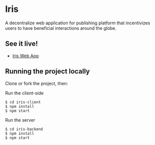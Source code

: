 # Iris 
A decentralize web application for publishing platform that incentivizes users to have beneficial interactions around the globe.

## See it live!
- [Iris Web App](https://iris-f137c.web.app/)

## Running the project locally
Clone or fork the project, then:

Run the client-side
```
$ cd iris-client
$ npm install
$ npm start
```

Run the server
```
$ cd iris-backend
$ npm install
$ npm start
```
